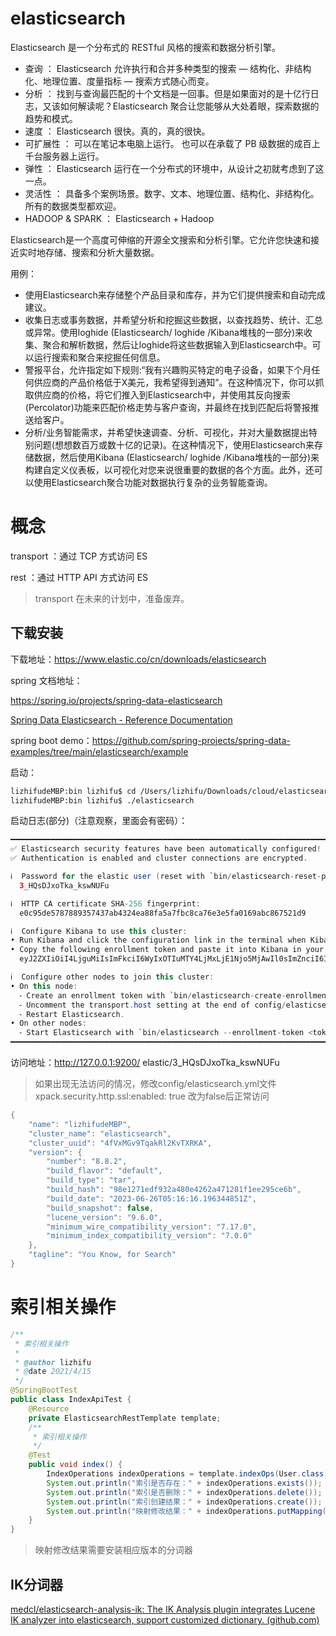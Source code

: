 # elasticsearch

Elasticsearch 是一个分布式的 RESTful 风格的搜索和数据分析引擎。

   * 查询 ： Elasticsearch 允许执行和合并多种类型的搜索 — 结构化、非结构化、地理位置、度量指标 — 搜索方式随心而变。
   * 分析 ： 找到与查询最匹配的十个文档是一回事。但是如果面对的是十亿行日志，又该如何解读呢？Elasticsearch 聚合让您能够从大处着眼，探索数据的趋势和模式。
   * 速度 ： Elasticsearch 很快。真的，真的很快。
   * 可扩展性 ： 可以在笔记本电脑上运行。 也可以在承载了 PB 级数据的成百上千台服务器上运行。
   * 弹性 ： Elasticsearch 运行在一个分布式的环境中，从设计之初就考虑到了这一点。
   * 灵活性 ： 具备多个案例场景。数字、文本、地理位置、结构化、非结构化。所有的数据类型都欢迎。
   * HADOOP & SPARK ： Elasticsearch + Hadoop

Elasticsearch是一个高度可伸缩的开源全文搜索和分析引擎。它允许您快速和接近实时地存储、搜索和分析大量数据。

用例：

   * 使用Elasticsearch来存储整个产品目录和库存，并为它们提供搜索和自动完成建议。
   * 收集日志或事务数据，并希望分析和挖掘这些数据，以查找趋势、统计、汇总或异常。使用loghide (Elasticsearch/ loghide /Kibana堆栈的一部分)来收集、聚合和解析数据，然后让loghide将这些数据输入到Elasticsearch中。可以运行搜索和聚合来挖掘任何信息。
   * 警报平台，允许指定如下规则:“我有兴趣购买特定的电子设备，如果下个月任何供应商的产品价格低于X美元，我希望得到通知”。在这种情况下，你可以抓取供应商的价格，将它们推入到Elasticsearch中，并使用其反向搜索(Percolator)功能来匹配价格走势与客户查询，并最终在找到匹配后将警报推送给客户。
   * 分析/业务智能需求，并希望快速调查、分析、可视化，并对大量数据提出特别问题(想想数百万或数十亿的记录)。在这种情况下，使用Elasticsearch来存储数据，然后使用Kibana (Elasticsearch/ loghide /Kibana堆栈的一部分)来构建自定义仪表板，以可视化对您来说很重要的数据的各个方面。此外，还可以使用Elasticsearch聚合功能对数据执行复杂的业务智能查询。

# 概念

transport ：通过 TCP 方式访问 ES 

rest ：通过 HTTP API 方式访问 ES 

> transport 在未来的计划中，准备废弃。

## 下载安装

下载地址：https://www.elastic.co/cn/downloads/elasticsearch

spring 文档地址：

https://spring.io/projects/spring-data-elasticsearch

[Spring Data Elasticsearch - Reference Documentation](https://docs.spring.io/spring-data/elasticsearch/docs/current/reference/html/)

spring boot demo：https://github.com/spring-projects/spring-data-examples/tree/main/elasticsearch/example

启动：

```sh
lizhifudeMBP:bin lizhifu$ cd /Users/lizhifu/Downloads/cloud/elasticsearch-8.8.2/bin
lizhifudeMBP:bin lizhifu$ ./elasticsearch
```

启动日志(部分)（注意观察，里面会有密码）：

```java
━━━━━━━━━━━━━━━━━━━━━━━━━━━━━━━━━━━━━━━━━━━━━━━━━━━━━━━━━━━━━━━━━━━━━━━━━━━━━━━━━━━━━━━━━━━━━━━━━━━━━━━━━━━━━━━━━━━━━━━━━━━━━━━━━━━━━━━━━━━━━━━━━━━━━━━━━━━━━━━━━━━━━━━━━━━━━━━━━━━━━━━━━━━━━━━━━━━━━━━━━━
✅ Elasticsearch security features have been automatically configured!
✅ Authentication is enabled and cluster connections are encrypted.

ℹ️  Password for the elastic user (reset with `bin/elasticsearch-reset-password -u elastic`):
  3_HQsDJxoTka_kswNUFu

ℹ️  HTTP CA certificate SHA-256 fingerprint:
  e0c95de5787889357437ab4324ea88fa5a7fbc8ca76e3e5fa0169abc867521d9

ℹ️  Configure Kibana to use this cluster:
• Run Kibana and click the configuration link in the terminal when Kibana starts.
• Copy the following enrollment token and paste it into Kibana in your browser (valid for the next 30 minutes):
  eyJ2ZXIiOiI4LjguMiIsImFkciI6WyIxOTIuMTY4LjMxLjE1Njo5MjAwIl0sImZnciI6ImUwYzk1ZGU1Nzg3ODg5MzU3NDM3YWI0MzI0ZWE4OGZhNWE3ZmJjOGNhNzZlM2U1ZmEwMTY5YWJjODY3NTIxZDkiLCJrZXkiOiJNd1g2WG9rQm5hYVB1LURPNUNHdzo2MENSN1hYN1NHQ3VWLURHTDFzcEJBIn0=

ℹ️  Configure other nodes to join this cluster:
• On this node:
  ⁃ Create an enrollment token with `bin/elasticsearch-create-enrollment-token -s node`.
  ⁃ Uncomment the transport.host setting at the end of config/elasticsearch.yml.
  ⁃ Restart Elasticsearch.
• On other nodes:
  ⁃ Start Elasticsearch with `bin/elasticsearch --enrollment-token <token>`, using the enrollment token that you generated.
━━━━━━━━━━━━━━━━━━━━━━━━━━━━━━━━━━━━━━━━━━━━━━━━━━━━━━━━━━━━━━━━━━━━━━━━━━━━━━━━━━━━━━━━━━━━━━━━━━━━━━━━━━━━━━━━━━━━━━━━━━━━━━━━━━━━━━━━━━━━━━━━━━━━━━━━━━━━━━━━━━━━━━━━━━━━━━━━━━━━━━━━━━━━━━━━━━━━━━━━━━
```

访问地址：http://127.0.0.1:9200/ 	 elastic/3_HQsDJxoTka_kswNUFu

> 如果出现无法访问的情况，修改config/elasticsearch.yml文件 xpack.security.http.ssl:enabled: true 改为false后正常访问

```java
{
    "name": "lizhifudeMBP",
    "cluster_name": "elasticsearch",
    "cluster_uuid": "4fVxMGv9TqakRl2KvTXRKA",
    "version": {
        "number": "8.8.2",
        "build_flavor": "default",
        "build_type": "tar",
        "build_hash": "98e1271edf932a480e4262a471281f1ee295ce6b",
        "build_date": "2023-06-26T05:16:16.196344851Z",
        "build_snapshot": false,
        "lucene_version": "9.6.0",
        "minimum_wire_compatibility_version": "7.17.0",
        "minimum_index_compatibility_version": "7.0.0"
    },
    "tagline": "You Know, for Search"
}
```

# 索引相关操作

```java
/**
 * 索引相关操作
 *
 * @author lizhifu
 * @date 2021/4/15
 */
@SpringBootTest
public class IndexApiTest {
    @Resource
    private ElasticsearchRestTemplate template;
    /**
     * 索引相关操作
     */
    @Test
    public void index() {
        IndexOperations indexOperations = template.indexOps(User.class);
        System.out.println("索引是否存在：" + indexOperations.exists());
        System.out.println("索引是否删除：" + indexOperations.delete());
        System.out.println("索引创建结果：" + indexOperations.create());
        System.out.println("映射修改结果：" + indexOperations.putMapping());
    }
}
```

> 映射修改结果需要安装相应版本的分词器

## IK分词器

[medcl/elasticsearch-analysis-ik: The IK Analysis plugin integrates Lucene IK analyzer into elasticsearch, support customized dictionary. (github.com)](https://github.com/medcl/elasticsearch-analysis-ik)

